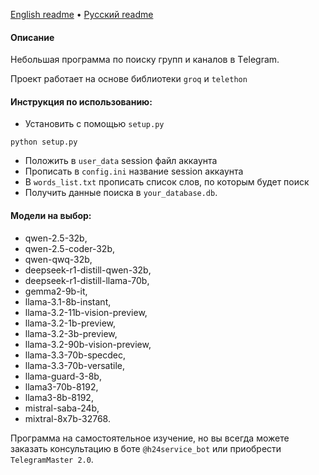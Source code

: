 [English readme](README_ENG.md) • [Русский readme](README.md)

#### Описание

Небольшая программа по поиску групп и каналов в Тelegram.

Проект работает на основе библиотеки `groq` и `telethon`

#### Инструкция по использованию:

- Установить с помощью `setup.py`

```
python setup.py
```

- Положить в `user_data` session файл аккаунта
- Прописать в `config.ini` название session аккаунта
- В `words_list.txt` прописать список слов, по которым будет поиск
- Получить данные поиска в `your_database.db`.

#### Модели на выбор:

* qwen-2.5-32b,
* qwen-2.5-coder-32b,
* qwen-qwq-32b,
* deepseek-r1-distill-qwen-32b,
* deepseek-r1-distill-llama-70b,
* gemma2-9b-it,
* llama-3.1-8b-instant,
* llama-3.2-11b-vision-preview,
* llama-3.2-1b-preview,
* llama-3.2-3b-preview,
* llama-3.2-90b-vision-preview,
* llama-3.3-70b-specdec,
* llama-3.3-70b-versatile,
* llama-guard-3-8b,
* llama3-70b-8192,
* llama3-8b-8192,
* mistral-saba-24b,
* mixtral-8x7b-32768.

Программа на самостоятельное изучение, но вы всегда можете заказать консультацию в боте `@h24service_bot` или приобрести
`TelegramMaster 2.0`.